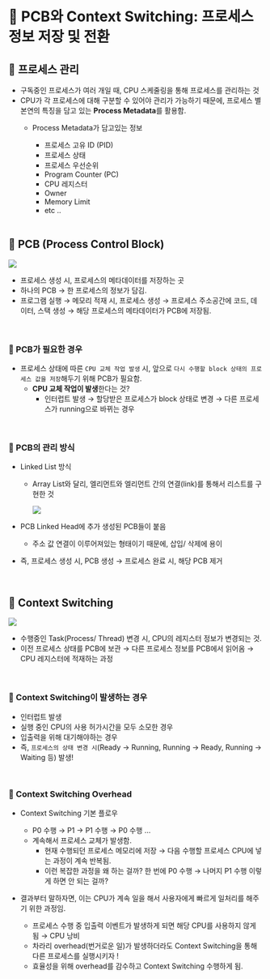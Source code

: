 # 📑 PCB와 Context Switching: 프로세스 정보 저장 및 전환

## 🚧 프로세스 관리

- 구독중인 프로세스가 여러 개일 때, CPU 스케줄링을 통해 프로세스를 관리하는 것
- CPU가 각 프로세스에 대해 구분할 수 있어야 관리가 가능하기 때문에, 프로세스 별 본연의 특징을 담고 있는 **Process Metadata**를 활용함.
    - Process Metadata가 담고있는 정보
        - 프로세스 고유 ID (PID)
        - 프로세스 상태
        - 프로세스 우선순위
        - Program Counter (PC)
        - CPU 레지스터
        - Owner
        - Memory Limit
        - etc ..

        <br />

## 🚧 PCB (Process Control Block)

![](https://velog.velcdn.com/images%2Fhaero_kim%2Fpost%2Fdd3d9ba6-bb62-4ade-bce7-341a2e1a3751%2F25673A5058F211C224.png)

- 프로세스 생성 시, 프로세스의 메타데이터를 저장하는 곳
- 하나의 PCB → 한 프로세스의 정보가 담김.
- 프로그램 실행 → 메모리 적재 시, 프로세스 생성 → 프로세스 주소공간에 코드, 데이터, 스택 생성 → 해당 프로세스의 메타데이터가 PCB에 저장됨.

<br />

### 👀 PCB가 필요한 경우

- 프로세스 상태에 따른 `CPU 교체 작업 발생` 시, 앞으로 `다시 수행할 block 상태의 프로세스 값을 저장`해두기 위해 PCB가 필요함.
    - **CPU 교체 작업이 발생**한다는 것?
        - 인터럽트 발생 → 할당받은 프로세스가 block 상태로 변경 → 다른 프로세스가 running으로 바뀌는 경우

<br />

### 👀 PCB의 관리 방식

- Linked List 방식
    - Array List와 달리, 엘리먼트와 엘리먼트 간의 연결(link)를 통해서 리스트를 구현한 것
        
        ![](https://media.geeksforgeeks.org/wp-content/cdn-uploads/20200922124319/Singly-Linked-List1.png)
        
- PCB Linked Head에 추가 생성된 PCB들이 붙음
    - 주소 값 연결이 이루어져있는 형태이기 때문에, 삽입/ 삭제에 용이
- 즉, 프로세스 생성 시, PCB 생성 → 프로세스 완료 시, 해당 PCB 제거

<br />

## 🚧 Context Switching

![](https://images.velog.io/images/haero_kim/post/bbc56488-d299-4c5d-9f1c-c9808b6f016b/%E1%84%89%E1%85%B3%E1%84%8F%E1%85%B3%E1%84%85%E1%85%B5%E1%86%AB%E1%84%89%E1%85%A3%E1%86%BA%202020-08-03%20%E1%84%8B%E1%85%A9%E1%84%92%E1%85%AE%205.06.12.png)

- 수행중인 Task(Process/ Thread) 변경 시, CPU의 레지스터 정보가 변경되는 것.
- 이전 프로세스 상태를 PCB에 보관 → 다른 프로세스 정보를 PCB에서 읽어옴 → CPU 레지스터에 적재하는 과정

<br />

### 👀 Context Switching이 발생하는 경우

- 인터럽트 발생
- 실행 중인 CPU의 사용 허가시간을 모두 소모한 경우
- 입출력을 위해 대기해야하는 경우
- 즉, `프로세스의 상태 변경 시`(Ready → Running, Running → Ready, Running → Waiting 등) 발생!

<br />

### 👀 Context Switching Overhead

- Context Switching 기본 플로우
    - P0 수행 → P1 → P1 수행 → P0 수행 …
    - 계속해서 프로세스 교체가 발생함.
        - 현재 수행되던 프로세스 메모리에 저장 → 다음 수행할 프로세스 CPU에 넣는 과정이 계속 반복됨.
        - 이런 복잡한 과정을 왜 하는 걸까? 한 번에 P0 수행 → 나머지 P1 수행 이렇게 하면 안 되는 걸까?

- 결과부터 말하자면, 이는 CPU가 계속 일을 해서 사용자에게 빠르게 일처리를 해주기 위한 과정임.
    - 프로세스 수행 중 입출력 이벤트가 발생하게 되면 해당 CPU를 사용하지 않게 됨 → CPU 낭비
    - 차라리 overhead(번거로운 일)가 발생하더라도 Context Switching을 통해 다른 프로세스를 실행시키자 !
    - 효율성을 위해 overhead를 감수하고 Context Switching 수행하게 됨.